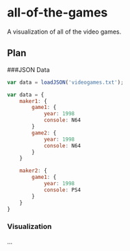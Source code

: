 # all-of-the-games
A visualization of all of the video games.

## Plan

###JSON Data
```javascript
var data = loadJSON('videogames.txt');

var data = {
	maker1: {
		game1: {
			year: 1998
			console: N64
		}
		game2: {
			year: 1998
			console: N64
		}
	}

	maker2: {
		game1: {
			year: 1998
			console: PS4
		}
	}
}
```

### Visualization
...